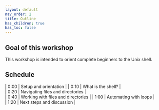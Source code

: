 ```yaml
---
layout: default
nav_order: 2
title: Outline
has_children: true
has_toc: false
---
```


## Goal of this workshop

This workshop is intended to orient complete beginners to the Unix shell. 

## Schedule

| 0:00 | Setup and orientation |
| 0:10  | What is the shell? |     
| 0:20  | Navigating files and directories  |  
| 0:40 | Working with files and directories |
| 1:00 | Automating with loops |     
| 1:20 | Next steps and discussion |
